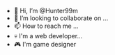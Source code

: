 - 👋 Hi, I’m @Hunter99m
- 💞️ I’m looking to collaborate on ...
- 📫 How to reach me ...
- 💀 I'm a web developer...
- 🎮 I'm game designer

<!---
Hunter99m/Hunter99m is a ✨ special ✨ repository because its `README.md` (this file) appears on your GitHub profile.
You can click the Preview link to take a look at your changes.
--->
